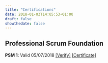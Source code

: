 ```yaml
---
title: "Certifications"
date: 2018-01-03T14:05:53+01:00
draft: false
showthedate: false
---
```


<!-- ## LPI

**ID**: LPI000339832

**LPIC-1**: Valid 01/03/2018 - 01/03/2023 [[Verify]](https://lpi.org/v/LPI000339832/fu6k5s4ztn)
[[Certificate]](/pdfs/Tom-Whitwell-LPIC-1.pdf) -->

## Professional Scrum Foundation

**PSM 1**: Valid 05/07/2018 [[Verify]](https://www.scrum.org/user/367963)
[[Certificate]](/pdfs/Tom-Whitwell-PSM-I.pdf)
